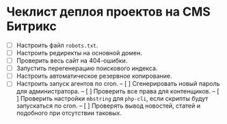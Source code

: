 # Чеклист деплоя проектов на CMS Битрикс

- [ ] Настроить файл `robots.txt`.
- [ ] Настроить редиректы на основной домен.
- [ ] Проверить весь сайт на 404-ошибки.
- [ ] Запустить перегенерацию поискового индекса.
- [ ] Настроить автоматическое резервное копирование.
- [ ] Настроить запуск агентов по cron.
– [ ] Сгенерировать новый пароль для администратора.
– [ ] Проверить все права для контенщиков.
– [ ] Проверить настройки `mbstring` для `php-cli`, если скрипты будут запускаться по cron.
– [ ] Проверять вывод новостей, статей и подобного при отсутствии таковых.